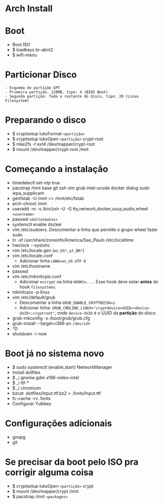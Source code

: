 # Arch Install 

# Boot

  - Boot ISO
  - $ loadkeys br-abnt2
  - $ wifi-menu

# Particionar Disco
    - Esquema de partição GPT
    - Primeira pertição, 128MB, tipo: 4 (BIOS Boot)
    - Segunda partição: Todo o restante do disco, tipo: 20 (Linux Filesystem)

# Preparando o disco

  - $ cryptsetup luksFormat `<partição>`
  - $ cryptsetup luksOpen `<partição>` crypt-root
  - $ mke2fs -t ext4 /dev/mapper/crypt-root
  - $ mount /dev/mapper/crypt-root /mnt

# Começando a instalação

  - timedatectl set-ntp true
  - pacstrap /mnt base git zsh vim grub intel-ucode docker dialog sudo wpa_supplicant
  - genfstab -U /mnt >> /mnt/etc/fstab
  - arch-chroot /mnt
  - useradd -m -s /bin/zsh -U -G tty,network,docker,uucp,audio,wheel `<username>`
  - passwd `<daltonmatos>`
  - systemctl enable docker
  - vim /etc/sudoers. Descomentar a linha que permite o grupo wheel fazer sudo
  - ln -sf /usr/share/zoneinfo/America/Sao_Paulo /etc/localtime
  - hwclock --systohc
  - vim /etc/locale.gen (`en_US*`, `pt_BR*`)
  - vim /etc/locale.conf
    - Adicionar linha `LANG=en_US.UTF-8`
  - vim /etc/hostname
  - passwd
  - vim /etc/mkinitcpio.conf
    - Adicoinar `encrypt` na linha `HOOKS=...`. Esse hook deve estar **antes** do hook `filesystems`.
  - mkinitcpio -p linux
  - vim /etc/default/grub 
    - Descomentar a linha `GRUB_ENABLE_CRYPTODISK=y`
    - Adicionar linha: `GRUB_CMDLINE_LINUX="cryptdevice=UUID=<device-UUID>:cryptroot"`, onde `device-UUID` é o UUID da **partição** do disco.
  - grub-mkconfig -o /boot/grub/grub.cfg
  - grub-install --target=i386-pc `/dev/sdX`
  - ^D
  - shutdown -r now

# Boot já no sistema novo

  - $ sudo systemctl {enable,start} NetworkManager
  - Install dotfiles
  - $ _i gnome gdm xf86-video-intel
  - $ _i ttf-*
  - $ _i chromium
  - bzcat .dotfiles/Input.ttf.bz2 > .fonts/Input.ttf
  - fc-cache -rv .fonts
  - Configurar Yubikey

# Configurações adicionais

  - gnupg
  - git 

# Se precisar da boot pelo ISO pra corrigir alguma coisa

  - $ cryptsetup luksOpen `<partição>` crypt
  - $ mount /dev/mapper/crypt /mnt
  - $ pacstrap /mnt `<packages>`

